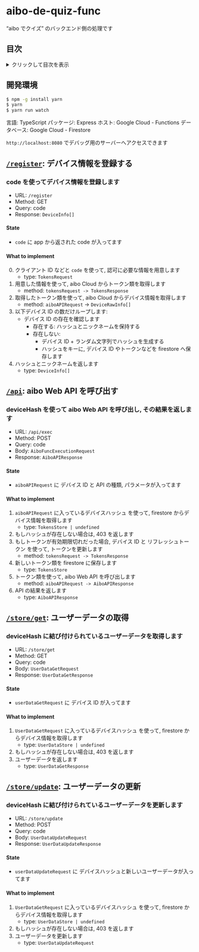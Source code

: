 # aibo-de-quiz-func

“aibo でクイズ” のバックエンド側の処理です

## 目次

<details><summary>クリックして目次を表示</summary><div>

- [aibo-de-quiz-func](#aibo-de-quiz-func)
  - [目次](#目次)
  - [開発環境](#開発環境)
  - [`/register`: デバイス情報を登録する](#register-デバイス情報を登録する)
    - [code を使ってデバイス情報を登録します](#code-を使ってデバイス情報を登録します)
      - [State](#state)
      - [What to implement](#what-to-implement)
  - [`/api`: aibo Web API を呼び出す](#api-aibo-web-api-を呼び出す)
    - [deviceHash を使って aibo Web API を呼び出し, その結果を返します](#devicehash-を使って-aibo-web-api-を呼び出し-その結果を返します)
      - [State](#state-1)
      - [What to implement](#what-to-implement-1)
  - [`/store/get`: ユーザーデータの取得](#storeget-ユーザーデータの取得)
    - [deviceHash に結び付けられているユーザーデータを取得します](#devicehash-に結び付けられているユーザーデータを取得します)
      - [State](#state-2)
      - [What to implement](#what-to-implement-2)
  - [`/store/update`: ユーザーデータの更新](#storeupdate-ユーザーデータの更新)
    - [deviceHash に結び付けられているユーザーデータを更新します](#devicehash-に結び付けられているユーザーデータを更新します)
      - [State](#state-3)
      - [What to implement](#what-to-implement-3)

</div></details>

## 開発環境

```bash
$ npm -g install yarn
$ yarn
$ yarn run watch
```

言語: TypeScript
パッケージ: Express
ホスト: Google Cloud - Functions
データベース: Google Cloud - Firestore

`http://localhost:8080` でデバッグ用のサーバーへアクセスできます

## [`/register`](./src/routes/register.ts): デバイス情報を登録する

### code を使ってデバイス情報を登録します

- URL: `/register`
- Method: GET
- Query: code
- Response: `DeviceInfo[]`

#### State

- `code` に app から返された code が入ってます

#### What to implement

0. クライアント ID などと `code` を使って, 認可に必要な情報を用意します
   - type: `TokensRequest`
1. 用意した情報を使って, aibo Cloud からトークン類を取得します
   - method: `tokensRequest -> TokensResponse`
2. 取得したトークン類を使って, aibo Cloud からデバイス情報を取得します
   - method: `aiboAPIRequest` -> `DeviceRawInfo[]`
3. 以下デバイス ID の数だけループします:
   - デバイス ID の存在を確認します
     - 存在する: ハッシュとニックネームを保持する
     - 存在しない:
       - デバイス ID + ランダム文字列でハッシュを生成する
       - ハッシュをキーに, デバイス ID やトークンなどを firestore へ保存します
4. ハッシュとニックネームを返します
   - type: `DeviceInfo[]`

## [`/api`](./src/routes/api.ts): aibo Web API を呼び出す

### deviceHash を使って aibo Web API を呼び出し, その結果を返します

- URL: `/api/exec`
- Method: POST
- Query: code
- Body: `AiboFuncExecutionRequest`
- Response: `AiboAPIResponse`

#### State

- `aiboAPIRequest` に デバイス ID と API の種類, パラメータが入ってます

#### What to implement

1. `aiboAPIRequest` に入っているデバイスハッシュ を使って, firestore からデバイス情報を取得します
   - type: `TokensStore | undefined`
2. もしハッシュが存在しない場合は, 403 を返します
3. もしトークンが有効期限切れだった場合, デバイス ID と リフレッシュトークン を使って, トークンを更新します
   - method: `tokensRequest -> TokensResponse`
4. 新しいトークン類を firestore に保存します
   - type: `TokensStore`
5. トークン類を使って, aibo Web API を呼び出します
   - method: `aiboAPIRequest -> AiboAPIResponse`
6. API の結果を返します
   - type: `AiboAPIResponse`

## [`/store/get`](./src/routes/store/get.ts): ユーザーデータの取得

### deviceHash に結び付けられているユーザーデータを取得します

- URL: `/store/get`
- Method: GET
- Query: code
- Body: `UserDataGetRequest`
- Response: `UserDataGetResponse`

#### State

- `userDataGetRequest` に デバイス ID が入ってます

#### What to implement

1. `UserDataGetRequest` に入っているデバイスハッシュ を使って, firestore からデバイス情報を取得します
   - type: `UserDataStore | undefined`
2. もしハッシュが存在しない場合は, 403 を返します
3. ユーザーデータを返します
   - type: `UserDataGetResponse`

## [`/store/update`](./src/routes/store/update.ts): ユーザーデータの更新

### deviceHash に結び付けられているユーザーデータを更新します

- URL: `/store/update`
- Method: POST
- Query: code
- Body: `UserDataUpdateRequest`
- Response: `UserDataUpdateResponse`

#### State

- `userDataUpdateRequest` に デバイスハッシュと新しいユーザーデータが入ってます

#### What to implement

1. `UserDataGetRequest` に入っているデバイスハッシュ を使って, firestore からデバイス情報を取得します
   - type: `UserDataStore | undefined`
2. もしハッシュが存在しない場合は, 403 を返します
3. ユーザーデータを更新します
   - type: `UserDataUpdateRequest`
